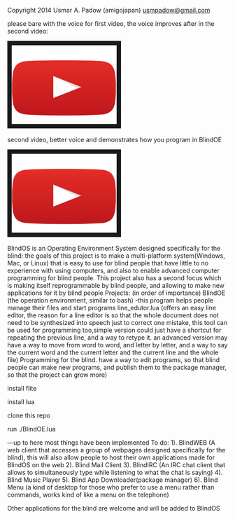 Copyright 2014 Usmar A. Padow (amigojapan) usmpadow@gmail.com

please bare with the voice for first video, the voice improves after in the second video:

<a href="https://youtu.be/IN-rEne0eFM?si=rzq6De4hgqESFxUM" target="_blank"><img src="https://raw.githubusercontent.com/amigojapan/BlindOS/master/youtube%20play%20button.jpg" 
alt="video demo of ejspeak" width="240" height="180" border="10" /></a>

second video, better voice and demonstrates how you program in BlindOE

<a href="https://www.youtube.com/embed/vW1Cn8gW_lg?si=6m35OMOxK82AuMy4" target="_blank"><img src="https://raw.githubusercontent.com/amigojapan/BlindOS/master/youtube%20play%20button.jpg" 
alt="video demo of ejspeak" width="240" height="180" border="10" /></a>


BlindOS is an Operating Environment System designed specifically for the blind:
the goals of this project is to make a multi-platform system(Windows, Mac, or Linux) that is easy to use for blind people that have little to no experience with using computers, and also to enable advanced computer programming for blind people.
This project also has a second focus which is making itself reprogrammable by blind people, and allowing to make new applications for it by blind people 
Projects: (in order of importance)
BlindOE (the operation environment, similar to bash) -this program helps people manage their files and start programs
line_edutor.lua (offers an easy line editor, the reason for a line editor is so that the whole document does not need to be synthesized into speech just to correct one mistake, this tool can be used for programming too,simple version could just have a shortcut for repeating the previous line, and a way to retype it. an advanced version may have a way to move from word to word, and letter by letter, and a way to say the current word and the current letter and the current line and the whole file)
Programming for the blind.  have a way to edit programs, so that blind people can make new programs, and publish them to the package manager, so that the project can grow more)

install flite

install lua

clone this repo

run ./BlindOE.lua

—up to here most things have been implemented
To do:
1). BlindWEB (A web client that accesses a group of webpages designed  specifically for the blind), this will also allow people to host their own applications made for BlindOS on the web 
2). Blind Mail Client
3). BlindIRC (An IRC chat client that allows to simultaneously type while listening to what the chat is saying)
4). Blind Music Player
5). Blind App Downloader(package manager)
6). Blind Menu (a kind of desktop for those who prefer to use a menu rather than commands, works kind of like a menu on the telephone)

Other applications for the blind are welcome and will be added to BlindOS
